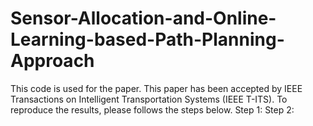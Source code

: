 # Sensor-Allocation-and-Online-Learning-based-Path-Planning-Approach

This code is used for the paper.
This paper has been accepted by IEEE Transactions on Intelligent Transportation Systems (IEEE T-ITS).
To reproduce the results, please follows the steps below.
Step 1:
Step 2:
